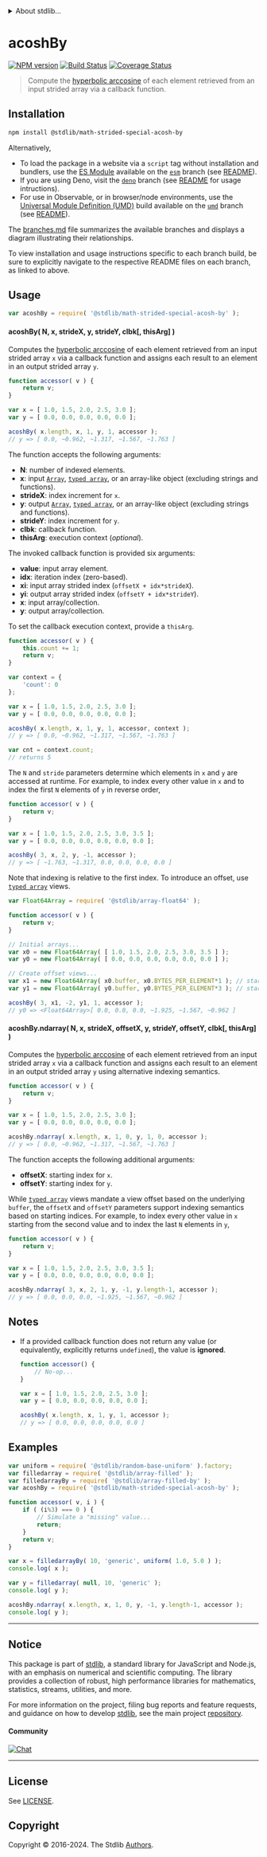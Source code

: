 <!--

@license Apache-2.0

Copyright (c) 2021 The Stdlib Authors.

Licensed under the Apache License, Version 2.0 (the "License");
you may not use this file except in compliance with the License.
You may obtain a copy of the License at

   http://www.apache.org/licenses/LICENSE-2.0

Unless required by applicable law or agreed to in writing, software
distributed under the License is distributed on an "AS IS" BASIS,
WITHOUT WARRANTIES OR CONDITIONS OF ANY KIND, either express or implied.
See the License for the specific language governing permissions and
limitations under the License.

-->

<!-- lint disable maximum-heading-length -->


<details>
  <summary>
    About stdlib...
  </summary>
  <p>We believe in a future in which the web is a preferred environment for numerical computation. To help realize this future, we've built stdlib. stdlib is a standard library, with an emphasis on numerical and scientific computation, written in JavaScript (and C) for execution in browsers and in Node.js.</p>
  <p>The library is fully decomposable, being architected in such a way that you can swap out and mix and match APIs and functionality to cater to your exact preferences and use cases.</p>
  <p>When you use stdlib, you can be absolutely certain that you are using the most thorough, rigorous, well-written, studied, documented, tested, measured, and high-quality code out there.</p>
  <p>To join us in bringing numerical computing to the web, get started by checking us out on <a href="https://github.com/stdlib-js/stdlib">GitHub</a>, and please consider <a href="https://opencollective.com/stdlib">financially supporting stdlib</a>. We greatly appreciate your continued support!</p>
</details>

# acoshBy

[![NPM version][npm-image]][npm-url] [![Build Status][test-image]][test-url] [![Coverage Status][coverage-image]][coverage-url] <!-- [![dependencies][dependencies-image]][dependencies-url] -->

> Compute the [hyperbolic arccosine][@stdlib/math/base/special/acosh] of each element retrieved from an input strided array via a callback function.

<section class="intro">

</section>

<!-- /.intro -->

<section class="installation">

## Installation

```bash
npm install @stdlib/math-strided-special-acosh-by
```

Alternatively,

-   To load the package in a website via a `script` tag without installation and bundlers, use the [ES Module][es-module] available on the [`esm`][esm-url] branch (see [README][esm-readme]).
-   If you are using Deno, visit the [`deno`][deno-url] branch (see [README][deno-readme] for usage intructions).
-   For use in Observable, or in browser/node environments, use the [Universal Module Definition (UMD)][umd] build available on the [`umd`][umd-url] branch (see [README][umd-readme]).

The [branches.md][branches-url] file summarizes the available branches and displays a diagram illustrating their relationships.

To view installation and usage instructions specific to each branch build, be sure to explicitly navigate to the respective README files on each branch, as linked to above.

</section>

<section class="usage">

## Usage

```javascript
var acoshBy = require( '@stdlib/math-strided-special-acosh-by' );
```

#### acoshBy( N, x, strideX, y, strideY, clbk\[, thisArg] )

Computes the [hyperbolic arccosine][@stdlib/math/base/special/acosh] of each element retrieved from an input strided array `x` via a callback function and assigns each result to an element in an output strided array `y`.

```javascript
function accessor( v ) {
    return v;
}

var x = [ 1.0, 1.5, 2.0, 2.5, 3.0 ];
var y = [ 0.0, 0.0, 0.0, 0.0, 0.0 ];

acoshBy( x.length, x, 1, y, 1, accessor );
// y => [ 0.0, ~0.962, ~1.317, ~1.567, ~1.763 ]
```

The function accepts the following arguments:

-   **N**: number of indexed elements.
-   **x**: input [`Array`][mdn-array], [`typed array`][mdn-typed-array], or an array-like object (excluding strings and functions).
-   **strideX**: index increment for `x`.
-   **y**: output [`Array`][mdn-array], [`typed array`][mdn-typed-array], or an array-like object (excluding strings and functions).
-   **strideY**: index increment for `y`.
-   **clbk**: callback function.
-   **thisArg**: execution context (_optional_).

The invoked callback function is provided six arguments:

-   **value**: input array element.
-   **idx**: iteration index (zero-based).
-   **xi**: input array strided index (`offsetX + idx*strideX`).
-   **yi**: output array strided index (`offsetY + idx*strideY`).
-   **x**: input array/collection.
-   **y**: output array/collection.

To set the callback execution context, provide a `thisArg`.

```javascript
function accessor( v ) {
    this.count += 1;
    return v;
}

var context = {
    'count': 0
};

var x = [ 1.0, 1.5, 2.0, 2.5, 3.0 ];
var y = [ 0.0, 0.0, 0.0, 0.0, 0.0 ];

acoshBy( x.length, x, 1, y, 1, accessor, context );
// y => [ 0.0, ~0.962, ~1.317, ~1.567, ~1.763 ]

var cnt = context.count;
// returns 5
```

The `N` and `stride` parameters determine which elements in `x` and `y` are accessed at runtime. For example, to index every other value in `x` and to index the first `N` elements of `y` in reverse order,

```javascript
function accessor( v ) {
    return v;
}

var x = [ 1.0, 1.5, 2.0, 2.5, 3.0, 3.5 ];
var y = [ 0.0, 0.0, 0.0, 0.0, 0.0, 0.0 ];

acoshBy( 3, x, 2, y, -1, accessor );
// y => [ ~1.763, ~1.317, 0.0, 0.0, 0.0, 0.0 ]
```

Note that indexing is relative to the first index. To introduce an offset, use [`typed array`][mdn-typed-array] views.

```javascript
var Float64Array = require( '@stdlib/array-float64' );

function accessor( v ) {
    return v;
}

// Initial arrays...
var x0 = new Float64Array( [ 1.0, 1.5, 2.0, 2.5, 3.0, 3.5 ] );
var y0 = new Float64Array( [ 0.0, 0.0, 0.0, 0.0, 0.0, 0.0 ] );

// Create offset views...
var x1 = new Float64Array( x0.buffer, x0.BYTES_PER_ELEMENT*1 ); // start at 2nd element
var y1 = new Float64Array( y0.buffer, y0.BYTES_PER_ELEMENT*3 ); // start at 4th element

acoshBy( 3, x1, -2, y1, 1, accessor );
// y0 => <Float64Array>[ 0.0, 0.0, 0.0, ~1.925, ~1.567, ~0.962 ]
```

#### acoshBy.ndarray( N, x, strideX, offsetX, y, strideY, offsetY, clbk\[, thisArg] )

Computes the [hyperbolic arccosine][@stdlib/math/base/special/acosh] of each element retrieved from an input strided array `x` via a callback function and assigns each result to an element in an output strided array `y` using alternative indexing semantics.

```javascript
function accessor( v ) {
    return v;
}

var x = [ 1.0, 1.5, 2.0, 2.5, 3.0 ];
var y = [ 0.0, 0.0, 0.0, 0.0, 0.0 ];

acoshBy.ndarray( x.length, x, 1, 0, y, 1, 0, accessor );
// y => [ 0.0, ~0.962, ~1.317, ~1.567, ~1.763 ]
```

The function accepts the following additional arguments:

-   **offsetX**: starting index for `x`.
-   **offsetY**: starting index for `y`.

While [`typed array`][mdn-typed-array] views mandate a view offset based on the underlying `buffer`, the `offsetX` and `offsetY` parameters support indexing semantics based on starting indices. For example, to index every other value in `x` starting from the second value and to index the last `N` elements in `y`,

```javascript
function accessor( v ) {
    return v;
}

var x = [ 1.0, 1.5, 2.0, 2.5, 3.0, 3.5 ];
var y = [ 0.0, 0.0, 0.0, 0.0, 0.0, 0.0 ];

acoshBy.ndarray( 3, x, 2, 1, y, -1, y.length-1, accessor );
// y => [ 0.0, 0.0, 0.0, ~1.925, ~1.567, ~0.962 ]
```

</section>

<!-- /.usage -->

<section class="notes">

## Notes

-   If a provided callback function does not return any value (or equivalently, explicitly returns `undefined`), the value is **ignored**.

    ```javascript
    function accessor() {
        // No-op...
    }

    var x = [ 1.0, 1.5, 2.0, 2.5, 3.0 ];
    var y = [ 0.0, 0.0, 0.0, 0.0, 0.0 ];

    acoshBy( x.length, x, 1, y, 1, accessor );
    // y => [ 0.0, 0.0, 0.0, 0.0, 0.0 ]
    ```

</section>

<!-- /.notes -->

<section class="examples">

## Examples

<!-- eslint no-undef: "error" -->

```javascript
var uniform = require( '@stdlib/random-base-uniform' ).factory;
var filledarray = require( '@stdlib/array-filled' );
var filledarrayBy = require( '@stdlib/array-filled-by' );
var acoshBy = require( '@stdlib/math-strided-special-acosh-by' );

function accessor( v, i ) {
    if ( (i%3) === 0 ) {
        // Simulate a "missing" value...
        return;
    }
    return v;
}

var x = filledarrayBy( 10, 'generic', uniform( 1.0, 5.0 ) );
console.log( x );

var y = filledarray( null, 10, 'generic' );
console.log( y );

acoshBy.ndarray( x.length, x, 1, 0, y, -1, y.length-1, accessor );
console.log( y );
```

</section>

<!-- /.examples -->

<!-- Section for related `stdlib` packages. Do not manually edit this section, as it is automatically populated. -->

<section class="related">

</section>

<!-- /.related -->

<!-- Section for all links. Make sure to keep an empty line after the `section` element and another before the `/section` close. -->


<section class="main-repo" >

* * *

## Notice

This package is part of [stdlib][stdlib], a standard library for JavaScript and Node.js, with an emphasis on numerical and scientific computing. The library provides a collection of robust, high performance libraries for mathematics, statistics, streams, utilities, and more.

For more information on the project, filing bug reports and feature requests, and guidance on how to develop [stdlib][stdlib], see the main project [repository][stdlib].

#### Community

[![Chat][chat-image]][chat-url]

---

## License

See [LICENSE][stdlib-license].


## Copyright

Copyright &copy; 2016-2024. The Stdlib [Authors][stdlib-authors].

</section>

<!-- /.stdlib -->

<!-- Section for all links. Make sure to keep an empty line after the `section` element and another before the `/section` close. -->

<section class="links">

[npm-image]: http://img.shields.io/npm/v/@stdlib/math-strided-special-acosh-by.svg
[npm-url]: https://npmjs.org/package/@stdlib/math-strided-special-acosh-by

[test-image]: https://github.com/stdlib-js/math-strided-special-acosh-by/actions/workflows/test.yml/badge.svg?branch=v0.2.2
[test-url]: https://github.com/stdlib-js/math-strided-special-acosh-by/actions/workflows/test.yml?query=branch:v0.2.2

[coverage-image]: https://img.shields.io/codecov/c/github/stdlib-js/math-strided-special-acosh-by/main.svg
[coverage-url]: https://codecov.io/github/stdlib-js/math-strided-special-acosh-by?branch=main

<!--

[dependencies-image]: https://img.shields.io/david/stdlib-js/math-strided-special-acosh-by.svg
[dependencies-url]: https://david-dm.org/stdlib-js/math-strided-special-acosh-by/main

-->

[chat-image]: https://img.shields.io/gitter/room/stdlib-js/stdlib.svg
[chat-url]: https://app.gitter.im/#/room/#stdlib-js_stdlib:gitter.im

[stdlib]: https://github.com/stdlib-js/stdlib

[stdlib-authors]: https://github.com/stdlib-js/stdlib/graphs/contributors

[umd]: https://github.com/umdjs/umd
[es-module]: https://developer.mozilla.org/en-US/docs/Web/JavaScript/Guide/Modules

[deno-url]: https://github.com/stdlib-js/math-strided-special-acosh-by/tree/deno
[deno-readme]: https://github.com/stdlib-js/math-strided-special-acosh-by/blob/deno/README.md
[umd-url]: https://github.com/stdlib-js/math-strided-special-acosh-by/tree/umd
[umd-readme]: https://github.com/stdlib-js/math-strided-special-acosh-by/blob/umd/README.md
[esm-url]: https://github.com/stdlib-js/math-strided-special-acosh-by/tree/esm
[esm-readme]: https://github.com/stdlib-js/math-strided-special-acosh-by/blob/esm/README.md
[branches-url]: https://github.com/stdlib-js/math-strided-special-acosh-by/blob/main/branches.md

[stdlib-license]: https://raw.githubusercontent.com/stdlib-js/math-strided-special-acosh-by/main/LICENSE

[mdn-array]: https://developer.mozilla.org/en-US/docs/Web/JavaScript/Reference/Global_Objects/Array

[mdn-typed-array]: https://developer.mozilla.org/en-US/docs/Web/JavaScript/Reference/Global_Objects/TypedArray

[@stdlib/math/base/special/acosh]: https://github.com/stdlib-js/math-base-special-acosh

</section>

<!-- /.links -->
